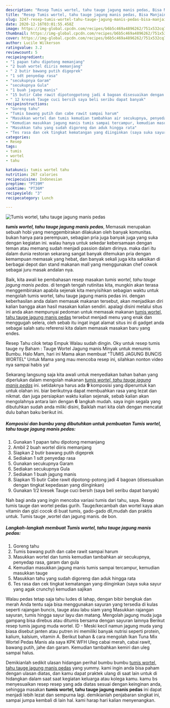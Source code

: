 ```yaml
---
description: "Resep Tumis wortel, tahu tauge jagung manis pedas, Bisa Manjain Lidah"
title: "Resep Tumis wortel, tahu tauge jagung manis pedas, Bisa Manjain Lidah"
slug: 3247-resep-tumis-wortel-tahu-tauge-jagung-manis-pedas-bisa-manjain-lidah
date: 2020-12-16T03:01:55.458Z
image: https://img-global.cpcdn.com/recipes/b6b5c469a4896262/751x532cq70/tumis-wortel-tahu-tauge-jagung-manis-pedas-foto-resep-utama.jpg
thumbnail: https://img-global.cpcdn.com/recipes/b6b5c469a4896262/751x532cq70/tumis-wortel-tahu-tauge-jagung-manis-pedas-foto-resep-utama.jpg
cover: https://img-global.cpcdn.com/recipes/b6b5c469a4896262/751x532cq70/tumis-wortel-tahu-tauge-jagung-manis-pedas-foto-resep-utama.jpg
author: Lucile Wilkerson
ratingvalue: 3.2
reviewcount: 5
recipeingredient:
- "1 papan tahu dipotong memanjang"
- "2 buah wortel diiris memanjang"
- " 2 butir bawang putih digeprek"
- "1 sdt penyedap rasa"
- "secukupnya Garam"
- "secukupnya Gula"
- "1 buah jagung manis"
- "15 butir Cabe rawit dipotongpotong jadi 4 bagoan disesuaikan dengan tingkat kepedasan yang diinginkan"
- " 12 kresek Tauge cuci bersih saya beli seribu dapat banyak"
recipeinstructions:
- "Goreng tahu"
- "Tumis bawang putih dan cabe rawit sampai harum"
- "Masukkan wortel dan tumis kemudian tambahkan air secukupnya, penyedap rasa, garam dan gula"
- "Kemudian masukkan jagung manis tumis sampai tercampur, kemudian masukkan tauge"
- "Masukkan tahu yang sudah digoreng dan aduk hingga rata"
- "Tes rasa dan cek tingkat kematangan yang diinginkan (saya suka sayur yang agak crunchy) kemudian sajikan"
categories:
- Resep
tags:
- tumis
- wortel
- tahu

katakunci: tumis wortel tahu 
nutrition: 267 calories
recipecuisine: Indonesian
preptime: "PT39M"
cooktime: "PT36M"
recipeyield: "3"
recipecategory: Lunch

---
```



![Tumis wortel, tahu tauge jagung manis pedas](https://img-global.cpcdn.com/recipes/b6b5c469a4896262/751x532cq70/tumis-wortel-tahu-tauge-jagung-manis-pedas-foto-resep-utama.jpg)

<b><i>tumis wortel, tahu tauge jagung manis pedas</i></b>, Memasak merupakan sebuah hobi yang menggembirakan dilakukan oleh banyak komunitas. bukan hanya para perempuan, sebagian pria juga banyak juga yang suka dengan kegiatan ini. walau hanya untuk sekedar kebersamaan dengan teman atau memang sudah menjadi passion dalam dirinya. maka dari itu dalam dunia restoran sekarang sangat banyak ditemukan pria dengan kemampuan memasak yang hebat, dan banyak sekali juga kita saksikan di berbagai depot dan stand makanan mall yang menggunakan chef cowok sebagai juru masak andalan nya.

Baik, kita awali ke pembahasan resep masakan <i>tumis wortel, tahu tauge jagung manis pedas</i>. di tengah tengah rutinitas kita, mungkin akan terasa menggembirakan apabila sejenak kita menyisihkan sebagian waktu untuk mengolah tumis wortel, tahu tauge jagung manis pedas ini. dengan keberhasilan anda dalam memasak makanan tersebut, akan menjadikan diri kalian bangga akan hasil masakan kalian sendiri. apalagi disini melalui situs ini anda akan mempunyai pedoman untuk memasak makanan <u>tumis wortel, tahu tauge jagung manis pedas</u> tersebut menjadi menu yang enak dan menggugah selera, oleh sebab itu ingat ingat alamat situs ini di gadget anda sebagai salah satu referensi kita dalam memasak masakan baru yang endes.

Resep Tahu cilok tetap Empuk Walau sudah dingin. Oky untuk resep tumis tauge ny Baham : Tauge Wortel Jagung manis Minyak untuk menumis Bumbu. Halo Mam, hari ini Mama akan membuat &#34;TUMIS JAGUNG BUNCIS WORTEL&#34; Untuk Mama yang mau mencoba resep ini, silahkan nonton video nya sampai habis ya!


Sekarang langsung saja kita awali untuk menyediakan bahan bahan yang diperlukan dalam mengolah makanan <u><i>tumis wortel, tahu tauge jagung manis pedas</i></u> ini. setidaknya harus ada <b>9</b> komposisi yang diperuntuk kan untuk olahan ini. biar berikutnya dapat membuahkan rasa yang lezat dan nikmat. dan juga persiapkan waktu kalian sejenak, sebab kalian akan mengolahnya antara lain dengan <b>6</b> langkah mudah. saya ingin segala yang dibutuhkan sudah anda miliki disini, Baiklah mari kita olah dengan mencatat dulu bahan baku berikut ini.

<!--inarticleads1-->

##### Komposisi dan bumbu yang dibutuhkan untuk pembuatan Tumis wortel, tahu tauge jagung manis pedas:

1. Gunakan 1 papan tahu dipotong memanjang
1. Ambil 2 buah wortel diiris memanjang
1. Siapkan  2 butir bawang putih digeprek
1. Sediakan 1 sdt penyedap rasa
1. Gunakan secukupnya Garam
1. Sediakan secukupnya Gula
1. Sediakan 1 buah jagung manis
1. Siapkan 15 butir Cabe rawit dipotong-potong jadi 4 bagoan (disesuaikan dengan tingkat kepedasan yang diinginkan)
1. Gunakan  1/2 kresek Tauge cuci bersih (saya beli seribu dapat banyak)


Nah bagi anda yang ingin mencoba variasi tumis dari tahu, saya. Resep tumis tauge dan wortel pedas gurih. Tauge/kecambah dan wortel kaya akan vitamin dan gizi cocok di buat tumis, gado-gado dll,mudah dan praktis untuk. Tumis tauge ,wortel dan jagung manis. de bon. 

<!--inarticleads2-->

##### Langkah-langkah membuat Tumis wortel, tahu tauge jagung manis pedas:

1. Goreng tahu
1. Tumis bawang putih dan cabe rawit sampai harum
1. Masukkan wortel dan tumis kemudian tambahkan air secukupnya, penyedap rasa, garam dan gula
1. Kemudian masukkan jagung manis tumis sampai tercampur, kemudian masukkan tauge
1. Masukkan tahu yang sudah digoreng dan aduk hingga rata
1. Tes rasa dan cek tingkat kematangan yang diinginkan (saya suka sayur yang agak crunchy) kemudian sajikan


Walau pedas tetap saja tahu ludes di lahap, dengan bibir bengkak dan merah Anda tentu saja bisa menggunakan sayuran yang tersedia di kulas seperti rajangan buncis, tauge atau labu siam yang Masukkan rajangan sayuran, tumis hingga sayur layu dan matang. Mengolah jagung muda juga gampang bisa direbus atau ditumis bersama dengan sayuran lainnya Berikut resep tumis jagung muda wortel. ID - Meski kecil namun jagung muda yang biasa disebut janten atau putren ini memiliki banyak nutrisi seperti protein, kalium, kalsium, vitamin A. Berikut bahan &amp; cara mengolah Ikan Tuna Mix Wortel Pedas Manis ala saya KPK WFH Uleg cabai merah, cabai rawit, bawang putih, jahe dan garam. Kemudian tambahkan kemiri dan uleg sampai halus. 

Demikianlah sedikit ulasan hidangan perihal bumbu bumbu <u>tumis wortel, tahu tauge jagung manis pedas</u> yang yummy. kami ingin anda bisa paham dengan ulasan diatas, dan kamu dapat praktek ulang di saat lain untuk di hidangkan dalam saat saat kegiatan keluarga atau kolega kamu. kamu bs menyesuaikan resep resep yang ada diatas sesuai dengan keinginan anda, sehingga masakan <b>tumis wortel, tahu tauge jagung manis pedas</b> ini dapat menjadi lebih lezat dan sempurna lagi. demikianlah penjabaran singkat ini, sampai jumpa kembali di lain hal. kami harap hari kalian menyenangkan.
